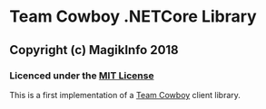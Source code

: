 # Team Cowboy .NETCore Library #

## Copyright (c) MagikInfo 2018 ##

### Licenced under the [MIT License](https://opensource.org/licenses/MIT)

This is a first implementation of a [Team Cowboy](https://teamcowboy.com) client library.
